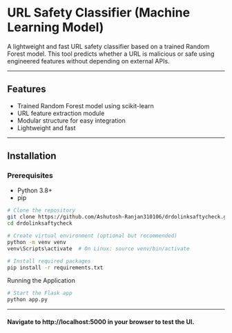 # URL Safety Classifier (Machine Learning Model)

A lightweight and fast URL safety classifier based on a trained Random Forest model. This tool predicts whether a URL is malicious or safe using engineered features without depending on external APIs.

---

## Features

- Trained Random Forest model using scikit-learn  
- URL feature extraction module  
- Modular structure for easy integration  
- Lightweight and fast  




---

## Installation

### Prerequisites

- Python 3.8+  
- pip  


```bash
# Clone the repository
git clone https://github.com/Ashutosh-Ranjan310106/drdolinksaftycheck.git
cd drdolinksaftycheck

# Create virtual environment (optional but recommended)
python -m venv venv
venv\Scripts\activate  # On Linux: source venv/bin/activate

# Install required packages
pip install -r requirements.txt
```
Running the Application
```bash
# Start the Flask app
python app.py
```
---
#### Navigate to http://localhost:5000 in your browser to test the UI.



